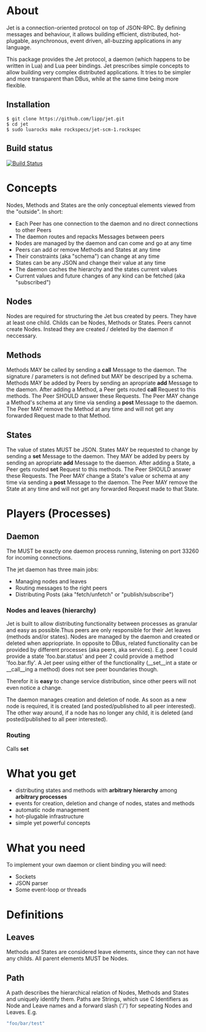 # About

Jet is a connection-oriented protocol on top of JSON-RPC. By defining messages and behaviour, it allows building efficient, distributed, hot-plugable, asynchronous, event driven, all-buzzing applications in any language. 

This package provides the Jet protocol, a daemon (which happens to be written in Lua) and Lua peer bindings.
Jet prescribes simple concepts to allow building very complex distributed applications. It tries to be simpler and more transparent than DBus, while at the same time being more flexible.

## Installation

    $ git clone https://github.com/lipp/jet.git
    $ cd jet
    $ sudo luarocks make rockspecs/jet-scm-1.rockspec

## Build status

[![Build Status](https://travis-ci.org/lipp/jet.png?branch=master)](https://travis-ci.org/lipp/jet/builds)

# Concepts

Nodes, Methods and States  are the only conceptual elements viewed from the "outside". In short:

- Each Peer has one connection to the daemon and no direct connections to other Peers
- The daemon routes and repacks Messages between peers
- Nodes are managed by the daemon and can come and go at any time
- Peers can add or remove Methods and States at any time
- Their constraints (aka "schema") can change at any time
- States can be any JSON and change their value at any time
- The daemon caches the hierarchy and the states current values
- Current values and future changes of any kind can be fetched (aka "subscribed")

## Nodes

Nodes are required for structuring the Jet bus created by peers. They have at least one child. Childs can be Nodes, Methods or States. Peers cannot create Nodes. Instead they are created / deleted by the daemon if neccessary.

## Methods

Methods MAY be called by sending a __call__ Message to the daemon. The signature / parameters is not defined but MAY be descriped by a schema. Methods MAY be added by Peers by sending an apropriate __add__ Message to the daemon. After adding a Method, a Peer gets routed __call__ Request to this methods. The Peer SHOULD answer these Requests. The Peer MAY change a Method's schema at any time via sending a __post__ Message to the daemon. The Peer MAY remove the Method at any time and will not get any forwarded Request made to that Method.

## States

The value of states MUST be JSON. States MAY be requested to change by sending a __set__ Message to the daemon. They MAY be added by peers by sending an apropriate __add__ Message to the daemon. After adding a State, a Peer gets routed __set__ Request to this methods. The Peer SHOULD answer these Requests. The Peer MAY change a State's value or schema at any time via sending a __post__ Message to the daemon. The Peer MAY remove the State at any time and will not get any forwarded Request made to that State.

# Players (Processes)

## Daemon

The MUST be exactly one daemon process running, listening on port 33260 for incoming connections.

The jet daemon has three main jobs:

- Managing nodes and leaves
- Routing messages to the right peers
- Distributing Posts (aka "fetch/unfetch" or "publish/subscribe")

### Nodes and leaves (hierarchy)

Jet is built to allow distributing functionality between processes as granular and easy as possible.Thus peers are only responsible for their Jet leaves (methods and/or states). Nodes are managed by the daemon and created or deleted when appriopriate. In opposite to DBus, related functionality can be provided by different processes (aka peers, aka services). E.g. peer 1 could provide a state 'foo.bar.status' and peer 2 could provide a method 'foo.bar.fly'. A Jet peer using either of the functionality (__set__int a state or __call__ing a method) does not see peer boundaries though.

Therefor it is __easy__ to change service distribution, since other peers will not even notice a change.

The daemon manages creation and deletion of node. As soon as a new node is required, it is created (and posted/published to all peer interested). The other way around, if a node has no longer any child, it is deleted (and posted/published to all peer interested).

### Routing

Calls __set__

# What you get

- distributing states and methods with __arbitrary hierarchy__ among __arbitrary processes__
- events for creation, deletion and change of nodes, states and methods
- automatic node management
- hot-plugable infrastructure
- simple yet powerful concepts

# What you need

To implement your own daemon or client binding you will need:

- Sockets
- JSON parser
- Some event-loop or threads


# Definitions

## Leaves

Methods and States are considered leave elements, since they can not have any childs. All parent elements MUST be Nodes.

## Path

A path describes the hierarchical relation of Nodes, Methods and States and uniquely identify them. Paths are Strings, which use C Identifiers as Node and Leave names and a forward slash ('/') for sepeating Nodes and Leaves. E.g.

```Javascript
"foo/bar/test"
```